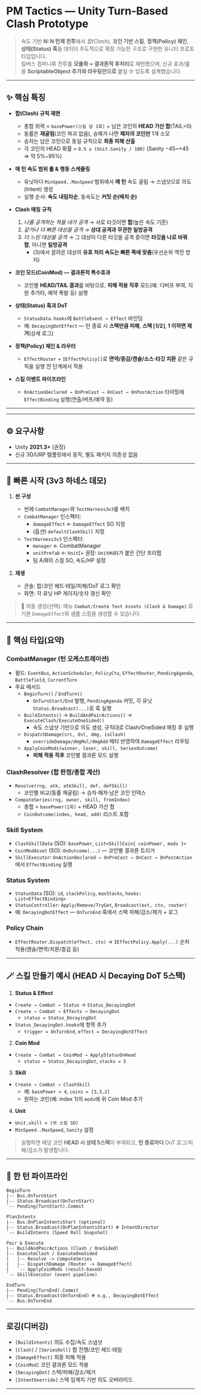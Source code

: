 # PM Tactics — Unity Turn-Based **Clash** Prototype

> 속도 기반 **N: N 턴제 전투**에서 *합(Clash)*, **코인 기반 스킬**, **정책(Policy) 체인**, **상태(Status) 훅**을 데이터 주도적으로 확장 가능한 구조로 구현한 유니티 프로토타입입니다.  
> 림버스 컴퍼니류 전투를 **모듈화 + 결과론적 후처리**로 재현했으며, 신규 효과/룰을 **ScriptableObject 추가와 라우팅만으로** 붙일 수 있도록 설계했습니다.

---

## ✨ 핵심 특징

- **합(Clash) 규칙 재현**
  - 총합 위력 = `basePower(스킬 당 1회)` + 남은 코인의 **HEAD 가산 합**(TAIL=0)
  - 동률은 **재굴림**(코인 파괴 없음), 승패가 나면 **패자의 코인만** 1개 소모
  - 승자는 남은 코인으로 동일 규칙으로 **최종 피해 산출**
  - 각 코인의 HEAD 확률 = `0.5 ± (Unit.Sanity / 100)` (Sanity −45~+45 ⇒ 약 5%~95%)

- **매 턴 속도 범위 롤 & 행동 스케줄링**
  - 유닛마다 `MinSpeed..MaxSpeed` 범위에서 **매 턴** 속도 굴림 → 스냅샷으로 의도(Intent) 생성
  - 실행 순서: **속도 내림차순**, 동속도는 **커밋 순(배치 순)**

- **Clash 매칭 규칙**
  1) *나를 공격하는 적을 내가 공격* → 서로 타깃이면 **합**(높은 속도 기준)  
  2) *같거나 더 빠른 대상을 공격* → **상대 공격과 무관한 일방공격**  
  3) *더 느린 대상을 공격* → 그 대상이 다른 타깃을 공격 중이면 **타깃을 나로 바꿔 합**, 아니면 **일방공격**  
     - (3)에서 끌려온 대상의 **유효 처리 속도는 빠른 쪽에 맞춤**(우선순위 역전 방지)

- **코인 모드(CoinMod) — 결과론적 특수효과**
  - 코인별 **HEAD/TAIL 결과**를 바탕으로, **피해 적용 직후** 모드(예: 디버프 부여, 지원 추가타, 예약 폭발 등) 실행

- **상태(Status) 훅과 DoT**
  - `StatusData.hooks`에 `BattleEvent → Effect` 바인딩
  - 예: `DecayingDotEffect` — 턴 종료 시 **스택만큼 피해**, **스택 ⌊1/2⌋**, **1 이하면 제거**(상세 로그)

- **정책(Policy) 체인 & 라우터**
  - `EffectRouter` + `IEffectPolicy[]`로 **면역/증감/캔슬/소스·타깃 치환** 같은 규칙을 실행 전 단계에서 적용

- **스킬 이벤트 파이프라인**
  - `OnActionDeclared → OnPreCast → OnCast → OnPostAction` 타이밍에 `EffectBinding` 실행(연출/버프/예약 등)

---

---

## ⚙️ 요구사항

- Unity **2021.3+** (권장)  
- 신규 3D/URP 템플릿에서 동작, 별도 패키지 의존성 없음

---

## 🚀 빠른 시작 (3v3 하네스 데모)

1. **씬 구성**
   - 씬에 `CombatManager`와 `TestHarness3v3`를 배치
   - `CombatManager` 인스펙터:
     - `damageEffect` ← `DamageEffect` SO 지정
     - (옵션) `defaultClashSkill` 지정
   - `TestHarness3v3` 인스펙터:
     - `manager` ← CombatManager
     - `unitPrefab` ← `Unit`(+ 권장: `UnitHUD`)가 붙은 간단 프리팹
     - 팀 A/B의 스킬 SO, 속도/HP 설정

2. **재생**
   - 콘솔: 합/코인 헤드·테일/피해/DoT 로그 확인
   - 화면: 각 유닛 HP 게이지/숫자 갱신 확인

> 🧪 자동 생성(선택): 메뉴 **`Combat/Create Test Assets (Clash & Damage)`** 로 기본 `DamageEffect`와 샘플 스킬을 생성할 수 있습니다.

---

## 🧱 핵심 타입(요약)

### CombatManager (턴 오케스트레이션)
- 필드: `EventBus`, `ActionScheduler`, `PolicyCtx`, `EffectRouter`, `PendingAgenda`, `Battlefield`, `CurrentTurn`
- 주요 메서드
  - `BeginTurn()` / `EndTurn()`  
    - `OnTurnStart/End` 발행, `PendingAgenda` 커밋, 각 유닛 `Status.Broadcast(...)`로 훅 실행
  - `BuildIntents()` → `BuildAndPairActions()` → `ExecuteClash/ExecuteOneSided()`  
    - 속도 스냅샷 기반으로 의도 생성, 규칙대로 Clash/OneSided 매칭 후 실행
  - `DispatchDamage(src, dst, dmg, isClash)`  
    - `overrideDamage/dmgMul/dmgAdd` 메타 반영하여 `DamageEffect` 라우팅
  - `ApplyCoinMods(winner, loser, skill, SeriesOutcome)`  
    - **피해 적용 직후** 코인별 결과론 모드 실행

### ClashResolver (합 판정/총합 계산)
- `Resolve(rng, atk, atkSkill, def, defSkill)`  
  - 코인별 비교(동률 재굴림) → 승자·패자·남은 코인 인덱스
- `ComputeSeries(rng, owner, skill, fromIndex)`  
  - 총합 = `basePower(1회)` + HEAD 가산 합  
  - `CoinOutcome(index, head, add)` 리스트 포함

### Skill System
- `ClashSkillData` (SO): `basePower`, `List<SkillCoin{ coinPower, mods }>`
- `CoinModAsset` (SO): `OnOutcome(...)` — 코인별 결과론 트리거
- `SkillExecutor`: `OnActionDeclared → OnPreCast → OnCast → OnPostAction`에서 `EffectBinding` 실행

### Status System
- `StatusData` (SO): `id`, `stackPolicy`, `maxStacks`, `hooks: List<EffectBinding>`
- `StatusController`: `Apply/Remove/TryGet`, `Broadcast(evt, ctx, router)`
- 예: `DecayingDotEffect` — `OnTurnEnd` 훅에서 스택 피해/감소/제거 + 로그

### Policy Chain
- `EffectRouter.Dispatch(effect, ctx)` → `IEffectPolicy.Apply(...)` 순차 적용(캔슬/면역/치환/증감 등)

---

## 🪄 스킬 만들기 예시 (HEAD 시 Decaying DoT 5스택)

1) **Status & Effect**
- `Create → Combat → Status` → `Status_DecayingDot`
- `Create → Combat → Effects → DecayingDot`  
  - `status = Status_DecayingDot`
- `Status_DecayingDot.hooks`에 항목 추가  
  - `trigger = OnTurnEnd`, `effect = DecayingDotEffect`

2) **Coin Mod**
- `Create → Combat → CoinMod → ApplyStatusOnHead`  
  - `status = Status_DecayingDot`, `stacks = 5`

3) **Skill**
- `Create → Combat → ClashSkill`
  - 예: `basePower = 4`, `coins = [3,3,2]`
  - 원하는 코인(예: index 1)의 `mods`에 위 Coin Mod 추가

4) **Unit**
- `Unit.skill = (위 스킬 SO)`  
- `MinSpeed..MaxSpeed`, `Sanity` 설정

> 실행하면 해당 코인 **HEAD 시 상태 5스택**이 부여되고, **턴 종료마다** DoT 로그/피해/감소가 발생합니다.

---

## 🔁 한 턴 파이프라인
```
BeginTurn
|-- Bus.OnTurnStart
|-- Status.Broadcast(OnTurnStart)
`-- Pending(TurnStart).Commit

PlanIntents
|-- Bus.OnPlanIntentsStart (optional)
|-- Status.Broadcast(OnPlanIntentsStart) # IntentDirector
`-- BuildIntents (Speed Roll Snapshot)

Pair & Execute
|-- BuildAndPairActions (Clash / OneSided)
|-- ExecuteClash / ExecuteOneSided
|   |-- Resolve -> ComputeSeries
|   |-- DispatchDamage (Router -> DamageEffect)
|   `-- ApplyCoinMods (result-based)
`-- SkillExecutor (event pipeline)

EndTurn
|-- Pending(TurnEnd).Commit
|-- Status.Broadcast(OnTurnEnd) # e.g., DecayingDotEffect
`-- Bus.OnTurnEnd
```

---

## 로깅(디버깅)

- `[BuildIntents]` 의도 수집/속도 스냅샷  
- `[Clash]` / `[SeriesRoll]` 합 진행/코인 헤드·테일  
- `[DamageEffect]` 최종 피해 적용  
- `[CoinMod]` 코인 결과론 모드 적용  
- `[DecayingDot]` 스택/피해/감소/제거  
- `[IntentOverride]` 스택 임계치 기반 의도 오버라이드

---
